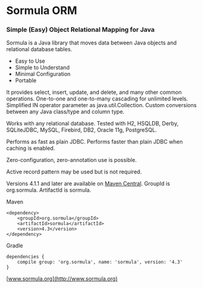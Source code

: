 Sormula ORM
===========

### Simple (Easy) Object Relational Mapping for Java

Sormula is a Java library that moves data between Java objects and relational database tables.

* Easy to Use
* Simple to Understand
* Minimal Configuration
* Portable

It provides select, insert, update, and delete, and many other common operations. One-to-one and one-to-many cascading for unlimited levels. Simplified IN operator parameter as java.util.Collection. Custom conversions between any Java class/type and column type.

Works with any relational database. Tested with H2, HSQLDB, Derby, SQLiteJDBC, MySQL, Firebird, DB2, Oracle 11g, PostgreSQL.

Performs as fast as plain JDBC. Performs faster than plain JDBC when caching is enabled.

Zero-configuration, zero-annotation use is possible.

Active record pattern may be used but is not required.

Versions 4.1.1 and later are available on 
[Maven Central](http://search.maven.org/#search|ga|1|sormula). GroupId is org.sormula. ArtifactId is sormula.

Maven
```
<dependency>
    <groupId>org.sormula</groupId>
    <artifactId>sormula</artifactId>
    <version>4.3</version>
</dependency>
```

Gradle
```
dependencies {
    compile group: 'org.sormula', name: 'sormula', version: '4.3'
}
```

[www.sormula.org](http://www.sormula.org)
